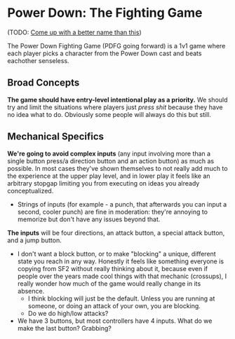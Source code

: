 # Power Down: The Fighting Game

(TODO: [Come up with a better name than this](/concept/name_ideas.md))

The Power Down Fighting Game (PDFG going forward) is a 1v1 game where each player picks a character from the Power Down cast and beats eachother senseless.

## Broad Concepts

**The game should have entry-level intentional play as a priority.** We should try and limit the situations where players just *press shit* because they have no idea what to do. Obviously some people will always do this but still.

## Mechanical Specifics

**We're going to avoid complex inputs** (any input involving more than a single button press/a direction button and an action button) as much as possible. In most cases they've shown themselves to not really add much to the experience at the upper play level, and in lower play it feels like an arbitrary stopgap limiting you from executing on ideas you already conceptualized.

- Strings of inputs (for example - a punch, that afterwards you can input a second, cooler punch) are fine in moderation: they're annoying to memorize but don't have any issues beyond that.

**The inputs** will be four directions, an attack button, a special attack button, and a jump button.

- I don't want a block button, or to make "blocking" a unique, different state you reach in any way. Honestly it feels like something everyone is copying from SF2 without really thinking about it, because even if people over the years made cool things with that mechanic (crossups), I really wonder how much of the game would really change in its absence.
  - I think blocking will just be the default. Unless you are running at someone, or doing an attack of your own, you are blocking.
  - Do we do high/low attacks?
- We have 3 buttons, but most controllers have 4 inputs. What do we make the last button? Grabbing?
